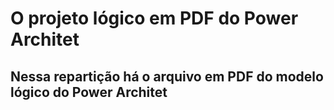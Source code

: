 # O projeto lógico em PDF do Power Architet
## Nessa repartição há o arquivo em PDF do modelo lógico do Power Architet
